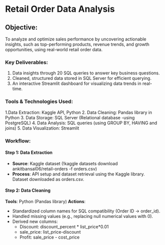 # Retail Order Data Analysis
## Objective:
To analyze and optimize sales performance by uncovering actionable insights, such as top-performing products, revenue trends, and growth opportunities, using real-world retail order data.
### Key Deliverables:
1. Data insights through 20 SQL queries to answer key business questions.
2. Cleaned, structured data stored in SQL Server for efficient querying.
3. An interactive Streamlit dashboard for visualizing data trends in real-time.
### Tools & Technologies Used:
1.Data Extraction: Kaggle API, Python
2. Data Cleaning: Pandas library in Python
3. Data Storage: SQL Server (Relational database -using PostgreSQL)
4. Data Analysis: SQL queries (using GROUP BY, HAVING and joins)
5. Data Visualization: Streamlit
### Workflow:
#### Step 1: Data Extraction
- **Source**: Kaggle dataset (!kaggle datasets download ankitbansal06/retail-orders -f orders.csv)
- **Process**:
     API setup and dataset retrieval using the Kaggle library.
     Dataset downloaded as orders.csv.
#### Step 2: Data Cleaning
**Tools**: Python (Pandas library)
**Actions**:
- Standardized column names for SQL compatibility (Order ID → order_id).
- Handled missing values (e.g., replacing null numerical values with 0).
- Derived new columns:
    * Discount: discount_percent * list_price*0.01
    * sale_price: list_price-discount
    * Profit: sale_price - cost_price
